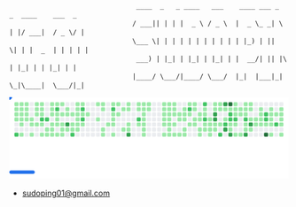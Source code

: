 ```

                                ____  _   _ ____   ___    ____ ___ _   _  ____    ___  _ 
                               / ___|| | | |  _ \ / _ \  |  _ \_ _| \ | |/ ___|  / _ \/ |
                               \___ \| | | | | | | | | | | |_) | ||  \| | |  _  | | | | |
                                ___) | |_| | |_| | |_| | |  __/| || |\  | |_| | | |_| | |
                               |____/ \___/|____/ \___/  |_|  |___|_| \_|\____|  \___/|_|

```

<picture>
  <source
    media="(prefers-color-scheme: dark)"
    srcset="images/breakout-dark.svg"
  />
  <source
    media="(prefers-color-scheme: light)"
    srcset="images/breakout-light.svg"
  />
  <img alt="Breakout Game" src="images/breakout-light.svg" />
</picture>


- sudoping01@gmail.com
